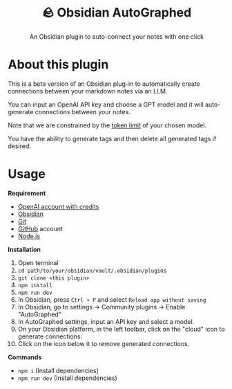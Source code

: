 <div align="center">
  <h1>🪨 Obsidian AutoGraphed</h1>
  <p>An Obsidian plugin to auto-connect your notes with one click</p>
</div>

# About this plugin

This is a beta version of an Obsidian plug-in to automatically create connections between your markdown notes via an LLM.

You can input an OpenAI API key and choose a GPT model and it will auto-generate connections between your notes.

Note that we are constrained by the [token limit](https://platform.openai.com/account/limits) of your chosen model.

You have the ability to generate tags and then delete all generated tags if desired.

# Usage

**Requirement**

-   [OpenAI account with credits](https://platform.openai.com/api-keys)
-   [Obsidian](https://obsidian.md)
-   [Git](https://git-scm.com)
-   [GitHub](https://github.com) account
-   [Node.js](https://nodejs.org)

**Installation**

1. Open terminal
2. `cd path/to/your/obsidian/vault/.obsidian/plugins`
3. `git clone <this plugin>`
4. `npm install`
5. `npm run dev`
6. In Obsidian, press `Ctrl + P` and select `Reload app without saving`
7. In Obsidian, go to settings -> Community plugins -> Enable "AutoGraphed"
8. In AutoGraphed settings, input an API key and select a model.
9. On your Obsidian platform, in the left toolbar, click on the "cloud" icon to generate connections.
10. Click on the icon below it to remove generated connections.

**Commands**

-   `npm i` (Install dependencies)
-   `npm run dev` (Install dependencies)
